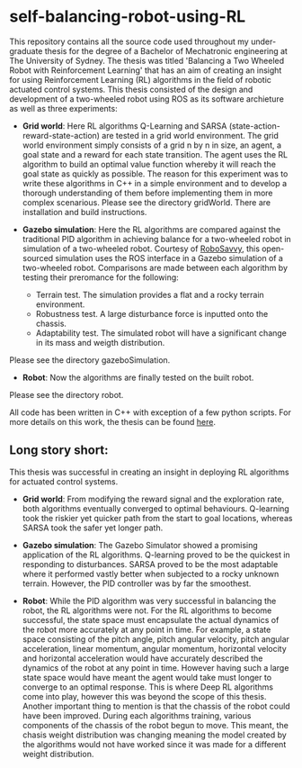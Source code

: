 # self-balancing-robot-using-RL

This repository contains all the source code used throughout my under-graduate thesis for the degree of a Bachelor of Mechatronic engineering at The University of Sydney. The thesis was titled 'Balancing a Two Wheeled Robot with Reinforcement Learning' that has an aim of creating an insight for using Reinforcement Learning (RL) algorithms in the field of robotic actuated control systems. This thesis consisted of the design and development of a two-wheeled robot using ROS as its software archieture as well as three experiments:

- **Grid world**:
Here RL algorithms Q-Learning and SARSA (state-action-reward-state-action) are tested in a grid world environment. The grid world environment simply consists of a grid n by n in size, an agent, a goal state and a reward for each state transition. The agent uses the RL algorithm to build an optimal value function whereby it will reach the goal state as quickly as possible. The reason for this experiment was to write these algorithms in C++ in a simple environment and to develop a thorough understanding of them before implementing them in more complex scenarious. 
Please see the directory gridWorld. There are installation and build instructions. 

- **Gazebo simulation**:
Here the RL algorithms are compared against the traditional PID algorithm in achieving balance for a two-wheeled robot in simulation of a two-wheeled robot. Courtesy of [RoboSavvy](http://wiki.ros.org/Robots/RoboSavvy-Balance), this open-sourced simulation uses the ROS interface in a Gazebo simulation of a two-wheeled robot. Comparisons are made between each algorithm by testing their preromance for the following:
    - Terrain test. The simulation provides a flat and a rocky terrain environment.
    - Robustness test. A large disturbance force is inputted onto the chassis.
    - Adaptability test. The simulated robot will have a significant change in its mass and weigth distribution. 

Please see the directory gazeboSimulation.

- **Robot**:
Now the algorithms are finally tested on the built robot. 

Please see the directory robot.


All code has been written in C++ with exception of a few python scripts. 
For more details on this work, the thesis can be found [here](https://drive.google.com/open?id=0Bz08ndGq8YoiUlNWRVNkRlVtTEk). 


## Long story short:
This thesis was successful in creating an insight in deploying RL algorithms for actuated control systems.
- **Grid world**:
From modifying the reward signal and the exploration rate, both algorithms eventually converged to optimal behaviours. Q-learning took the riskier yet quicker path from the start to goal locations, whereas SARSA took the safer yet longer path.

- **Gazebo simulation**:
The Gazebo Simulator showed a promising application of the RL algorithms. Q-learning proved to be the quickest in responding to disturbances. SARSA proved to be the most adaptable where it performed vastly better when subjected to a rocky unknown terrain. However, the PID controller was by far the smoothest.

- **Robot**:
While the PID algorithm was very successful in balancing the robot, the RL algorithms were not. For the RL algorithms to become successful, the state space must encapsulate the actual dynamics of the robot more accurately at any point in time. For example, a state space consisting of the pitch angle, pitch angular velocity, pitch angular acceleration, linear momentum, angular momentum, horizontal velocity and horizontal acceleration would have accurately described the dynamics of the robot at any point in time. However having such a large state space would have meant the agent would take must longer to converge to an optimal response. This is where Deep RL algorithms come into play, however this was beyond the scope of this thesis. 
Another important thing to mention is that the chassis of the robot could have been improved. During each algorithms training, various components of the chassis of the robot begun to move. This meant, the chasis weight distribution was changing meaning the model created by the algorithms would not have worked since it was made for a different weight distribution. 










